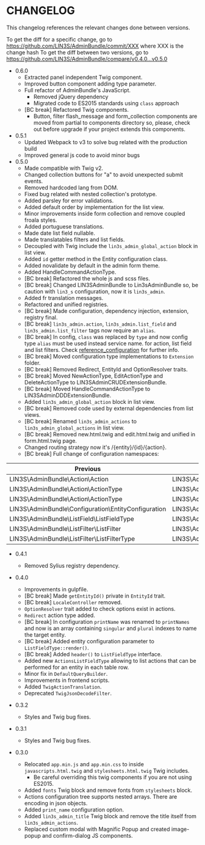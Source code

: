 # CHANGELOG

This changelog references the relevant changes done between versions.

To get the diff for a specific change, go to https://github.com/LIN3S/AdminBundle/commit/XXX where XXX is the change hash 
To get the diff between two versions, go to https://github.com/LIN3S/AdminBundle/compare/v0.4.0...v0.5.0

* 0.6.0
    * Extracted panel independent Twig component.
    * Improved button component adding type parameter.
    * Full refactor of AdminBundle's JavaScript.
        * Removed jQuery dependency
        * Migrated code to ES2015 standards using `class` approach
    * [BC break] Refactored Twig components.
        * Button, filter flash_message and form_collection components are moved from partial to components directory so,
        please, check out before upgrade if your project extends this components.
* 0.5.1
    * Updated Webpack to v3 to solve bug related with the production build
    * Improved general js code to avoid minor bugs
* 0.5.0
    * Made compatible with Twig v2.
    * Changed collection buttons for "a" to avoid unexpected submit events.
    * Removed hardcoded lang from DOM.
    * Fixed bug related with nested collection's prototype.
    * Added parsley for error validations.
    * Added default order by implementation for the list view.
    * Minor improvements inside form collection and remove coupled froala styles.
    * Added portuguese translations.
    * Made date list field nullable.
    * Made translatables filters and list fields.
    * Decoupled with Twig include the `lin3s_admin_global_action` block in list view.
    * Added `id` getter method in the Entity configuration class.
    * Added novalidate by default in the admin form theme.
    * Added HandleCommandActionType.
    * [BC break] Refactored the whole js and scss files.
    * [BC break] Changed LIN3SAdminBundle to Lin3sAdminBundle so, be caution with `lin3_s` configuration, now it is `lin3s_admin`.
    * Added fr translation messages.
    * Refactored and unified registries.
    * [BC break] Made configuration, dependency injection, extension, registry final.
    * [BC break] `lin3s_admin.action`, `lin3s_admin.list_field` and `lin3s_admin.list_filter` tags now require an `alias`.
    * [BC break] In config, `class` was replaced by `type` and now config type `alias` must be used instead service name.
     for action, list field and list filters. Check [reference_configuration](docs/reference_configuration.md) for further info.
    * [BC break] Moved configuration type implementations to `Extension` folder.
    * [BC break] Removed Redirect, EntityId and OptionResolver traits.
    * [BC break] Moved NewActionType, EditActionType and DeleteActionType to LIN3SAdminCRUDExtensionBundle.
    * [BC break] Moved HandleCommandActionType to LIN3SAdminDDDExtensionBundle.
    * Added `lin3s_admin_global_action` block in list view.
    * [BC break] Removed code used by external dependencies from list views.
    * [BC break] Renamed `lin3s_admin_actions` to `lin3s_admin_global_actions` in list view.
    * [BC break] Removed new.html.twig and edit.html.twig and unified in form.html.twig page.
    * Changed routing strategy now it's /{entity}/{id}/{action}.
    * [BC break] Full change of configuration namespaces:
    
| Previous                                            | New                                                   |
| --------                                            | ---                                                   |
| LIN3S\AdminBundle\Action\Action                     | LIN3S\AdminBundle\Configuration\Model\Action          |
| LIN3S\AdminBundle\Action\ActionType                 | LIN3S\AdminBundle\Configuration\Type\ActionType       |
| LIN3S\AdminBundle\Action\ActionType                 | LIN3S\AdminBundle\Configuration\Type\ActionType       |
| LIN3S\AdminBundle\Configuration\EntityConfiguration | LIN3S\AdminBundle\Configuration\Model\Entity          |
| LIN3S\AdminBundle\ListField\ListFieldType           | LIN3S\AdminBundle\Configuration\Type\ListFieldType    |
| LIN3S\AdminBundle\ListFilter\ListFilter             | LIN3S\AdminBundle\Configuration\Model\ListFilter      |
| LIN3S\AdminBundle\ListFilter\ListFilterType         | LIN3S\AdminBundle\Configuration\Type\ListFilterType   |    
* 0.4.1
    * Removed Sylius registry dependency.
* 0.4.0
    * Improvements in gulpfile.
    * [BC break] Made `getEntityId()` private in `EntityId` trait.
    * [BC break] `LocaleController` removed.
    * `OptionResolver` trait added to check options exist in actions.
    * `Redirect` action type added.
    * [BC break] In configuration `printName` was renamed to `printNames` and now is an array containing `singular` and
    `plural` indexes to name the target entity.
    * [BC break] Added entity configuration parameter to `ListFieldType::render()`.
    * [BC break] Added `header()` to `ListFieldType` interface.
    * Added new `ActionsListFieldType` allowing to list actions that can be performed for an entity in each table row.
    * Minor fix in `DefaultQueryBuilder`.
    * Improvements in frontend scripts.
    * Added `TwigActionTranslation`.
    * Deprecated `TwigJsonDecodeFilter`.
    
* 0.3.2
    * Styles and Twig bug fixes.
* 0.3.1
    * Styles and Twig bug fixes.
* 0.3.0
    * Relocated `app.min.js` and `app.min.css` to inside `javascripts.html.twig` and `stylesheets.html.twig` Twig includes.
        * Be careful overriding this twig components if you are not using ES2015.
    * Added `fonts` Twig block and remove fonts from `stylesheets` block.
    * Actions configuration tree supports nested arrays. There are encoding in json objects.
    * Added `print_name` configuration option.
    * Added `lin3s_admin_title` Twig block and remove the title itself from `lin3s_admin_actions`.
    * Replaced custom modal with Magnific Popup and created image-popup and confirm-dialog JS components.  
